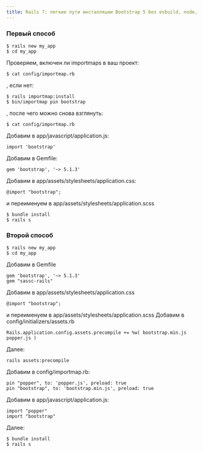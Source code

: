 ```yaml
---
title: Rails 7: легкие пути инсталляции Bootstrap 5 без esbuild, node, yarn
---
```

### Первый способ

```
$ rails new my_app
$ cd my_app
```
Проверяем, включен ли importmaps в ваш проект:
```
$ cat config/importmap.rb
```
, если нет:
```
$ rails importmap:install
$ bin/importmap pin bootstrap
```
, после чего можно снова взглянуть:
```
$ cat config/importmap.rb
```
Добавим в app/javascript/application.js:
```
import 'bootstrap'
```
Добавим в Gemfile:
```
gem 'bootstrap', '~> 5.1.3'
```
Добавим в app/assets/stylesheets/application.css:
```
@import "bootstrap";
```
и переименуем в app/assets/stylesheets/application.scss
```
$ bundle install
$ rails s
```
### Второй способ

```
$ rails new my_app
$ cd my_app
```
Добавим в Gemfile
```
gem 'bootstrap', '~> 5.1.3'
gem "sassc-rails"
```
Добавим в app/assets/stylesheets/application.css
```
@import "bootstrap";
```
и переименуем в app/assets/stylesheets/application.scss
Добавим в config/initializers/assets.rb
```
Rails.application.config.assets.precompile += %w( bootstrap.min.js popper.js )
```
Далее:
```
rails assets:precompile
```
Добавим в config/importmap.rb:
```
pin "popper", to: 'popper.js', preload: true
pin "bootstrap", to: 'bootstrap.min.js', preload: true
```
Добавим в app/javascript/application.js:
```
import "popper"
import "bootstrap"
```
Далее:
```
$ bundle install
$ rails s
```
